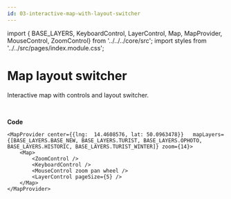 ```yaml
---
id: 03-interactive-map-with-layout-switcher
---
```


import { BASE_LAYERS, KeyboardControl, LayerControl, Map, MapProvider, MouseControl, ZoomControl} from '../../../core/src';
import styles from '../../src/pages/index.module.css';

# Map layout switcher

Interactive map with controls and layout switcher.

<div>
  <section className={styles.sMap}>
		<MapProvider center={{lng:  14.4608576, lat: 50.0963478}}	mapLayers={[BASE_LAYERS.BASE_NEW, BASE_LAYERS.TURIST, BASE_LAYERS.OPHOTO, BASE_LAYERS.HISTORIC, BASE_LAYERS.TURIST_WINTER, BASE_LAYERS.TRAIL]} zoom={14}>
			<Map>
				<ZoomControl />
				<KeyboardControl />
				<MouseControl zoom pan wheel />
				<LayerControl pageSize={5} />
			</Map>
		</MapProvider>
	</section>
</div>

<br />

**Code**

```
<MapProvider center={{lng:  14.4608576, lat: 50.0963478}}	mapLayers={[BASE_LAYERS.BASE_NEW, BASE_LAYERS.TURIST, BASE_LAYERS.OPHOTO, BASE_LAYERS.HISTORIC, BASE_LAYERS.TURIST_WINTER]} zoom={14}>
	<Map>
		<ZoomControl />
		<KeyboardControl />
		<MouseControl zoom pan wheel />
		<LayerControl pageSize={5} />
	</Map>
</MapProvider>
```
